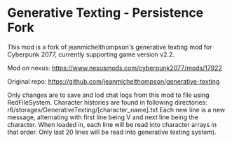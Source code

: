 # Generative Texting - Persistence Fork

This mod is a fork of jeanmichelthompson's generative texting mod for Cyberpunk 2077, currently supporting game version v2.2.

Mod on nexus:
https://www.nexusmods.com/cyberpunk2077/mods/17922

Original repo:
https://github.com/jeanmichelthompson/generative-texting


Only changes are to save and lod chat logs from this mod to file using RedFileSystem.
Character histories are found in following directories:
r6/storages/GenerativeTexting/[character_name].txt
Each new line is a new message, alternating with first line being V and next line being the character.
When loaded in, each line will be read into character arrays in that order. Only last 20 lines will be read into generative texting system).
